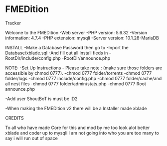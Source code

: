 # FMEDition
Tracker

Welcone to the FMEDition 
-Web server 
-PHP version: 5.6.32 
-Version information: 4.7.4
-PHP extension: mysqli
-Server version: 10.1.28-MariaDB

INSTALL
-Make a Database Password then go to
-Inport the Database/xblade.sql
-And fill out all install fieds in
-RootDir/include/config.php
-RootDir/announce.php


NOTE: 
-Set Up Instructions - Please take note : (make sure those folders are accessible by chmod 0777).
-chmod 0777 folder/torrents
-chmod 0777 folder/logs
-chmod 0777 include/config.php
-chmod 0777 folder/cache/and all nest files
-chmod 0777 folder/admin/stats.php
-chmod 0777 Root announce.php

-Add user ShoutBoT is must be ID2

-When making the FMEDition v2 there will be a Installer made xblade

CREDITS 

To all who have made Core for this and mod by me too look alot better xblade and coder up to mysqli
I am not going into who you are too many to say i will run out of space


